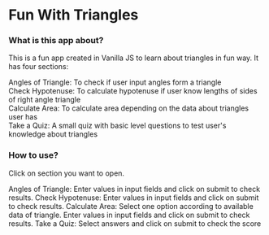 <h1>Fun With Triangles</h1>

<h3>What is this app about?</h3>

This is a fun app created in Vanilla JS to learn about triangles in fun way. It has four sections:

Angles of Triangle: To check if user input angles form a triangle<br>
Check Hypotenuse: To calculate hypotenuse if user know lengths of sides of right angle triangle<br>
Calculate Area: To calculate area depending on the data about triangles user has<br>
Take a Quiz: A small quiz with basic level questions to test user's knowledge about triangles<br>

<h3>How to use?</h3>

Click on section you want to open.

Angles of Triangle: Enter values in input fields and click on submit to check results.
Check Hypotenuse: Enter values in input fields and click on submit to check results.
Calculate Area: Select one option according to available data of triangle. Enter values in input fields and click on submit to check results.
Take a Quiz: Select answers and click on submit to check the score
